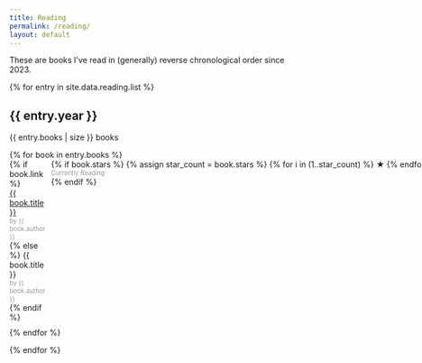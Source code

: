 ```yaml
---
title: Reading
permalink: /reading/
layout: default
---
```


These are books I've read in (generally) reverse chronological order since 2023.

<div>
{% for entry in site.data.reading.list %}
    <div>
        <h2>{{ entry.year }}</h2>
        <p>{{ entry.books | size }} books</p>
        <ul style="list-style-type: none; padding: 0;">
            {% for book in entry.books %}
                <li style="display: grid; grid-template-columns: auto min-content; gap: 10px; align-items: start; margin-bottom: 10px;">
                    <div>
                        {% if book.link %}
                            <a href="/{{ book.link }}" rel="nofollow noopener" style="{% if book.stars == 5 %}font-weight: bold;{% endif %} text-decoration: none; display: block;">
                                {{ book.title }}
                            </a>
                            <span style="display: block; font-size: 0.8em; color: #999;">by {{ book.author }}</span>
                        {% else %}
                            <span style="{% if book.stars == 5 %}font-weight: bold;{% endif %} display: block;">{{ book.title }}</span>
                            <span style="display: block; font-size: 0.8em; color: #999;">by {{ book.author }}</span>
                        {% endif %}
                    </div>
                    <span style="white-space: nowrap; color: {% if book.stars == 5 %}gold{% else %}black{% endif %};">
                        {% if book.stars %}
                            {% assign star_count = book.stars %}
                            {% for i in (1..star_count) %}
                                ★
                            {% endfor %}
                        {% else %}
                            <span style="display: block; font-size: 0.8em; color: #999;">Currently Reading</span>
                        {% endif %}
                    </span>
                </li>
            {% endfor %}
        </ul>
    </div>
{% endfor %}
</div>
